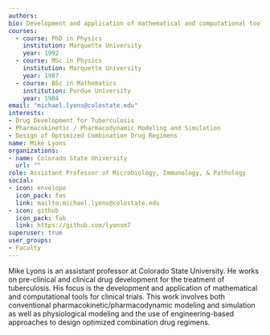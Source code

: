 ```yaml
---
authors:
bio: Development and application of mathematical and computational tools to for tuberculosis drug.
courses:
  - course: PhD in Physics
    institution: Marquette University
    year: 1992
  - course: MSc in Physics
    institution: Marquette University
    year: 1987
  - course: BSc in Mathematics
    institution: Purdue University
    year: 1984
email: "michael.lyons@colostate.edu"
interests:
- Drug Development for Tuberculosis
- Pharmacokinetic / Pharmacodynamic Modeling and Simulation
- Design of Optimized Combination Drug Regimens
name: Mike Lyons
organizations:
- name: Colorado State University
  url: ""
role: Assistant Professor of Microbiology, Immunology, & Pathology
social:
- icon: envelope
  icon_pack: fas
  link: mailto:michael.lyons@colostate.edu
- icon: github
  icon_pack: fab
  link: https://github.com/lyonsm7
superuser: true
user_groups:
- Faculty
---
```


Mike Lyons is an assistant professor at Colorado State University. He 
works on pre-clinical and clinical drug development for the treatment of 
tuberculosis.  His focus is the development and application of mathematical 
and computational tools for clinical trials. This work involves both
conventional pharmacokinetic/pharmacodynamic modeling and simulation as 
well as physiological modeling and the use of engineering-based approaches 
to design optimized combination drug regimens.
